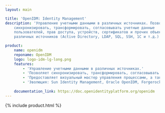 ```yaml
---
layout: main

title: 'OpenIDM: Identity Management'
description: 'Управление учетными данными в различных источниках. Позволяет
    синхронизировать, трансформировать, согласовывать учетные данные
    пользователей, прав доступа, устройств, сертификатов и прочих объектов из
    различных источников (Active Directory, LDAP, SQL, SSH, 1C и т.д.)'

product:
    name: openidm
    reponame: OpenIDM
    logo: logo-idm-lg-long.png
    features:
        - 'Управление учетными данными в различных источниках.'
        - 'Позволяет синхронизировать, трансформировать, согласовывать учетные данные пользователей, прав доступа, устройств, сертификатов и прочих объектов из различных источников (Active Directory, LDAP, SQL, SSH, 1C и т.д.): кадровых систем, справочников, систем управления заявками и каталогами унаследованных систем.'
        - 'Предоставляет визуальный мастер управления процессами, а также UI и REST JSON/API для быстрой интеграции и расширения функционала.'
        - 'Эволюция: Sun Identity Management, Oracle OpenIDM, Forgerock/Open Identity Platform OpenIDM'        
    
    documentation_link: https://doc.openidentityplatform.org/openidm
---
```

{% include product.html %}